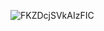 ![FKZDcjSVkAIzFIC](https://github.com/user-attachments/assets/c0577646-5147-4a85-a745-b296e6c29fb8)

